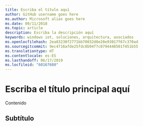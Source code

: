 ```yaml
---
title: Escriba el título aquí
author: GitHub username goes here
ms.author: Microsoft alias goes here
ms.date: 09/11/2018
ms.topic: article
description: Escriba la descripción aquí
keywords: windows iot, soluciones, arquitectura, asociados
ms.openlocfilehash: 2ea83230f2771bb70032d8e20e93017f67c370ad
ms.sourcegitcommit: 9ec4716afde25fdc8b94f7c0794448501f451b55
ms.translationtype: HT
ms.contentlocale: es-ES
ms.lasthandoff: 06/17/2019
ms.locfileid: "60167680"
---
```

# <a name="main-title-goes-here"></a>Escriba el título principal aquí

Contenido

## <a name="subtitle"></a>Subtítulo
